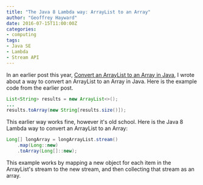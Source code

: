 ```yaml
---
title: "The Java 8 Lambda way: ArrayList to an Array"
author: "Geoffrey Hayward"
date: 2016-07-15T11:00:00Z
categories:
- computing
tags:
- Java SE
- Lambda
- Stream API
---
```

In an earlier post this year, [Convert an ArrayList to an Array in Java](/posts/2016/from-arraylist-to-array-java/), I 
wrote about a way to convert an ArrayList to an Array in Java. Here is the example code from the earlier post.

<!--more-->

```java
List<String> results = new ArrayList<>();
...
results.toArray(new String[results.size()]);
```

This earlier way works fine, however it's old school. Here is the Java 8 Lambda way to convert an ArrayList to an Array:

```java
Long[] longArray = longArrayList.stream()
    .map(Long::new)
    .toArray(Long[]::new);
```
    
This example works by mapping a new object for each item in the ArrayList's stream to the new stream, and then collecting 
that stream as an array.
